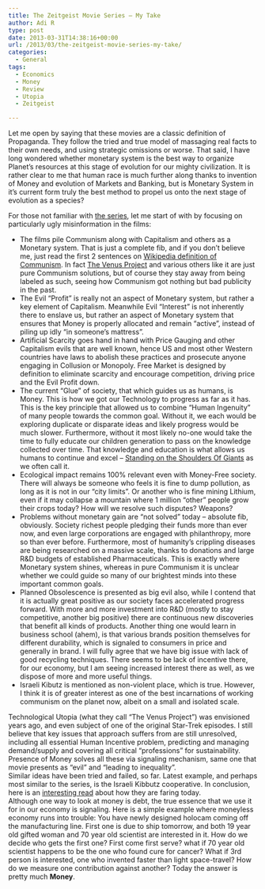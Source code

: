 ```yaml
---
title: The Zeitgeist Movie Series – My Take
author: Adi R
type: post
date: 2013-03-31T14:38:16+00:00
url: /2013/03/the-zeitgeist-movie-series-my-take/
categories:
  - General
tags:
  - Economics
  - Money
  - Review
  - Utopia
  - Zeitgeist

---
```

Let me open by saying that these movies are a classic definition of Propaganda. They follow the tried and true model of massaging real facts to their own needs, and using strategic omissions or worse. That said, I have long wondered whether monetary system is the best way to organize Planet&#8217;s resources at this stage of evolution for our mighty civilization. It is rather clear to me that human race is much further along thanks to invention of Money and evolution of Markets and Banking, but is Monetary System in it&#8217;s current form truly the best method to propel us onto the next stage of evolution as a species?

For those not familiar with <a href="http://www.zeitgeistmovie.com/" target="_blank">the series</a>, let me start of with by focusing on particularly ugly misinformation in the films:

  * The films pile Communism along with Capitalism and others as a Monetary system. That is just a complete fib, and if you don&#8217;t believe me, just read the first 2 sentences on <a href="http://en.wikipedia.org/wiki/Communism" target="_blank">Wikipedia definition of Communism</a>. In fact <a href="http://www.thevenusproject.com/" target="_blank">The Venus Project</a> and various others like it are just pure Communism solutions, but of course they stay away from being labeled as such, seeing how Communism got nothing but bad publicity in the past.
  * The Evil &#8220;Profit&#8221; is really not an aspect of Monetary system, but rather a key element of Capitalism. Meanwhile Evil &#8220;Interest&#8221; is not inherently there to enslave us, but rather an aspect of Monetary system that ensures that Money is properly allocated and remain &#8220;active&#8221;, instead of piling up idly &#8220;in someone&#8217;s mattress&#8221;.
  * Artificial Scarcity goes hand in hand with Price Gauging and other Capitalism evils that are well known, hence US and most other Western countries have laws to abolish these practices and prosecute anyone engaging in Collusion or Monopoly. Free Market is designed by definition to eliminate scarcity and encourage competition, driving price and the Evil Profit down.
  * The current &#8220;Glue&#8221; of society, that which guides us as humans, is Money. This is how we got our Technology to progress as far as it has. This is the key principle that allowed us to combine &#8220;Human Ingenuity&#8221; of many people towards the common goal. Without it, we each would be exploring duplicate or disparate ideas and likely progress would be much slower. Furthermore, without it most likely no-one would take the time to fully educate our children generation to pass on the knowledge collected over time. That knowledge and education is what allows us humans to continue and excel &#8211; <a href="http://en.wikipedia.org/wiki/Standing_on_the_shoulders_of_giants" target="_blank">Standing on the Shoulders Of Giants</a> as we often call it.
  * Ecological impact remains 100% relevant even with Money-Free society. There will always be someone who feels it is fine to dump pollution, as long as it is not in our &#8220;city limits&#8221;. Or another who is fine mining Lithium, even if it may collapse a mountain where 1 million &#8220;other&#8221; people grow their crops today? How will we resolve such disputes? Weapons?
  * Problems without monetary gain are &#8220;not solved&#8221; today &#8211; absolute fib, obviously. Society richest people pledging their funds more than ever now, and even large corporations are engaged with philanthropy, more so than ever before. Furthermore, most of humanity&#8217;s crippling diseases are being researched on a massive scale, thanks to donations and large R&D budgets of established Pharmaceuticals. This is exactly where Monetary system shines, whereas in pure Communism it is unclear whether we could guide so many of our brightest minds into these important common goals.
  * Planned Obsolescence is presented as big evil also, while I contend that it is actually great positive as our society faces accelerated progress forward. With more and more investment into R&D (mostly to stay competitive, another big positive) there are continuous new discoveries that benefit all kinds of products. Another thing one would learn in business school (ahem), is that various brands position themselves for different durability, which is signaled to consumers in price and generally in brand. I will fully agree that we have big issue with lack of good recycling techniques. There seems to be lack of incentive there, for our economy, but I am seeing increased interest there as well, as we dispose of more and more useful things.
  * Israeli Kibutz is mentioned as non-violent place, which is true. However, I think it is of greater interest as one of the best incarnations of working communism on the planet now, albeit on a small and isolated scale.

Technological Utopia (what they call &#8220;The Venus Project&#8221;) was envisioned years ago, and even subject of one of the original Star-Trek episodes. I still believe that key issues that approach suffers from are still unresolved, including all essential Human Incentive problem, predicting and managing demand/supply and covering all critical &#8220;professions&#8221; for sustainability. Presence of Money solves all these via signaling mechanism, same one that movie presents as &#8220;evil&#8221; and &#8220;leading to inequality&#8221;.  
Similar ideas have been tried and failed, so far. Latest example, and perhaps most similar to the series, is the Israeli Kibbutz cooperative. In conclusion, here is an <a href="http://www.haaretz.com/print-edition/news/after-100-years-the-kibbutz-movement-has-completely-changed-1.260940" target="_blank">interesting read</a> about how they are faring today.  
Although one way to look at money is debt, the true essence that we use it for in our economy is signaling. Here is a simple example where moneyless economy runs into trouble: You have newly designed holocam coming off the manufacturing line. First one is due to ship tomorrow, and both 19 year old gifted woman and 70 year old scientist are interested in it. How do we decide who gets the first one? First come first serve? what if 70 year old scientist happens to be the one who found cure for cancer? What if 3rd person is interested, one who invented faster than light space-travel? How do we measure one contribution against another? Today the answer is pretty much **Money**.